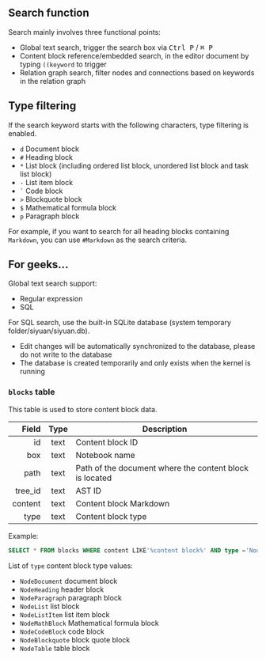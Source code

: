 ## Search function

Search mainly involves three functional points:

* Global text search, trigger the search box via <kbd>Ctrl P</kbd> / <kbd>⌘ P</kbd>
* Content block reference/embedded search, in the editor document by typing `((keyword` to trigger
* Relation graph search, filter nodes and connections based on keywords in the relation graph

## Type filtering

If the search keyword starts with the following characters, type filtering is enabled.

* `d` Document block
* `#` Heading block
* `*` List block (including ordered list block, unordered list block and task list block)
* `-` List item block
* `` ` `` Code block
* `>` Blockquote block
* `$` Mathematical formula block
* `p` Paragraph block

For example, if you want to search for all heading blocks containing `Markdown`, you can use `#Markdown` as the search criteria.

## For geeks...

Global text search support:

* Regular expression
* SQL

For SQL search, use the built-in SQLite database (system temporary folder/siyuan/siyuan.db).

* Edit changes will be automatically synchronized to the database, please do not write to the database
* The database is created temporarily and only exists when the kernel is running

### `blocks` table

This table is used to store content block data.

| Field | Type | Description |
| -: | :-: | - |
| id | text | Content block ID |
| box | text | Notebook name |
| path | text | Path of the document where the content block is located |
| tree_id | text | AST ID |
| content | text | Content block Markdown |
| type | text | Content block type |

Example:

```sql
SELECT * FROM blocks WHERE content LIKE'%content block%' AND type ='NodeParagraph'
```

List of `type` content block type values:

* `NodeDocument` document block
* `NodeHeading` header block
* `NodeParagraph` paragraph block
* `NodeList` list block
* `NodeListItem` list item block
* `NodeMathBlock` Mathematical formula block
* `NodeCodeBlock` code block
* `NodeBlockquote` block quote block
* `NodeTable` table block
